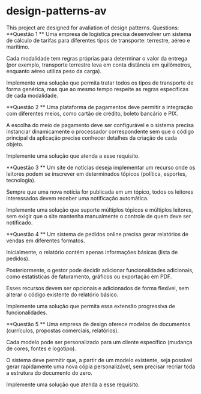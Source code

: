 # design-patterns-av
This project are designed for avaliation of design patterns.
Questions:
**Questão 1 **
Uma empresa de logística precisa desenvolver um sistema de cálculo de tarifas para diferentes tipos de transporte: terrestre, aéreo e marítimo.

Cada modalidade tem regras próprias para determinar o valor da entrega (por exemplo, transporte terrestre leva em conta distância em quilômetros, enquanto aéreo utiliza peso da carga).

Implemente uma solução que permita tratar todos os tipos de transporte de forma genérica, mas que ao mesmo tempo respeite as regras específicas de cada modalidade.

**Questão 2 **
Uma plataforma de pagamentos deve permitir a integração com diferentes meios, como cartão de crédito, boleto bancário e PIX.

A escolha do meio de pagamento deve ser configurável e o sistema precisa instanciar dinamicamente o processador correspondente sem que o código principal da aplicação precise conhecer detalhes da criação de cada objeto.

Implemente uma solução que atenda a esse requisito.

**Questão 3 **
Um site de notícias deseja implementar um recurso onde os leitores podem se inscrever em determinados tópicos (política, esportes, tecnologia).

Sempre que uma nova notícia for publicada em um tópico, todos os leitores interessados devem receber uma notificação automática.

Implemente uma solução que suporte múltiplos tópicos e múltiplos leitores, sem exigir que o site mantenha manualmente o controle de quem deve ser notificado.

**Questão 4 **
Um sistema de pedidos online precisa gerar relatórios de vendas em diferentes formatos.

Inicialmente, o relatório contém apenas informações básicas (lista de pedidos).

Posteriormente, o gestor pode decidir adicionar funcionalidades adicionais, como estatísticas de faturamento, gráficos ou exportação em PDF.

Esses recursos devem ser opcionais e adicionados de forma flexível, sem alterar o código existente do relatório básico.

Implemente uma solução que permita essa extensão progressiva de funcionalidades.

**Questão 5 **
Uma empresa de design oferece modelos de documentos (currículos, propostas comerciais, relatórios).

Cada modelo pode ser personalizado para um cliente específico (mudança de cores, fontes e logotipo).

O sistema deve permitir que, a partir de um modelo existente, seja possível gerar rapidamente uma nova cópia personalizável, sem precisar recriar toda a estrutura do documento do zero.

Implemente uma solução que atenda a esse requisito.
